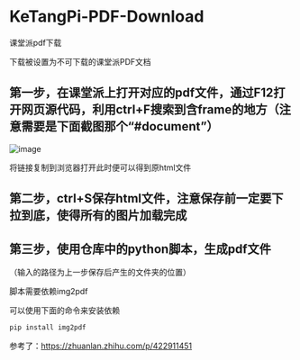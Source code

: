 # KeTangPi-PDF-Download

课堂派pdf下载

下载被设置为不可下载的课堂派PDF文档

## 第一步，在课堂派上打开对应的pdf文件，通过F12打开网页源代码，利用ctrl+F搜索到含frame的地方（注意需要是下面截图那个“#document”）

![image](https://github.com/user-attachments/assets/60a154e7-7e32-4052-8ef4-c07c199c3a73)

将链接复制到浏览器打开此时便可以得到原html文件

## 第二步，ctrl+S保存html文件，注意保存前一定要下拉到底，使得所有的图片加载完成

## 第三步，使用仓库中的python脚本，生成pdf文件

（输入的路径为上一步保存后产生的文件夹的位置）

脚本需要依赖img2pdf

可以使用下面的命令来安装依赖

```powershell
pip install img2pdf
```

参考了：https://zhuanlan.zhihu.com/p/422911451
